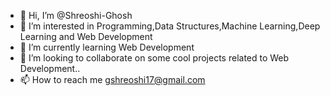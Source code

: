 - 👋 Hi, I’m @Shreoshi-Ghosh
- 👀 I’m interested in Programming,Data Structures,Machine Learning,Deep Learning and Web Development
- 🌱 I’m currently learning Web Development
- 💞️ I’m looking to collaborate on some cool projects related to Web Development..
- 📫 How to reach me gshreoshi17@gmail.com

<!---
Shreoshi-Ghosh/Shreoshi-Ghosh is a ✨ special ✨ repository because its `README.md` (this file) appears on your GitHub profile.
You can click the Preview link to take a look at your changes.
--->

